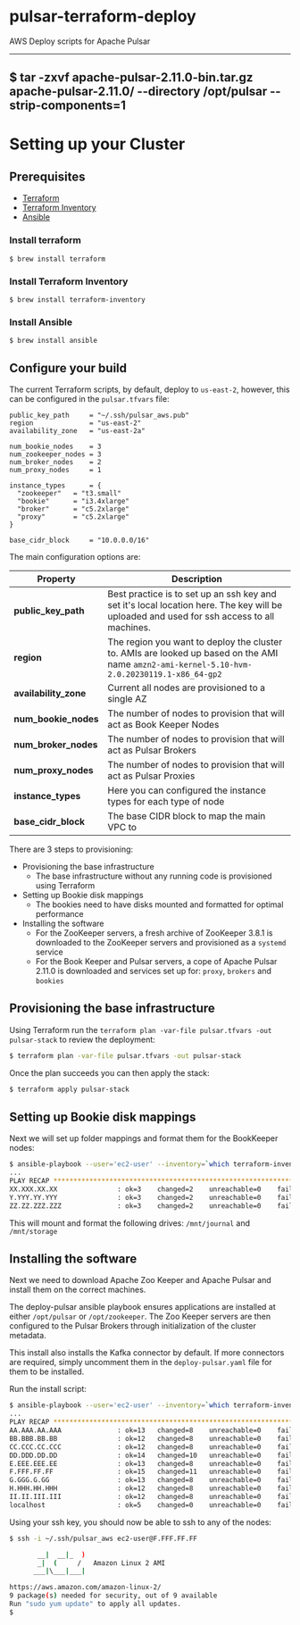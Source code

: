 # pulsar-terraform-deploy
AWS Deploy scripts for Apache Pulsar


----
$ tar -zxvf apache-pulsar-2.11.0-bin.tar.gz apache-pulsar-2.11.0/ --directory /opt/pulsar --strip-components=1
----

# Setting up your Cluster

## Prerequisites

* [Terraform](https://www.terraform.io)
* [Terraform Inventory](https://github.com/adammck/terraform-inventory)
* [Ansible](https://www.ansible.com/resources/get-started)


### Install terraform

```
$ brew install terraform
```

### Install Terraform Inventory

```
$ brew install terraform-inventory
```

### Install Ansible

```
$ brew install ansible
```

## Configure your build

The current Terraform scripts, by default, deploy to `us-east-2`, however, this can be configured in the `pulsar.tfvars` file:

```hcl
public_key_path     = "~/.ssh/pulsar_aws.pub"
region              = "us-east-2"
availability_zone   = "us-east-2a"

num_bookie_nodes    = 3
num_zookeeper_nodes = 3
num_broker_nodes    = 2
num_proxy_nodes     = 1

instance_types      = {
  "zookeeper"   = "t3.small"
  "bookie"      = "i3.4xlarge"
  "broker"      = "c5.2xlarge"
  "proxy"       = "c5.2xlarge"
}

base_cidr_block     = "10.0.0.0/16"
```

The main configuration options are:

| Property | Description |
| -------- | ----------- |
| **public_key_path**   | Best practice is to set up an ssh key and set it's local location here. The key will be uploaded and used for ssh access to all machines. |
| **region**            | The region you want to deploy the cluster to. AMIs are looked up based on the AMI name `amzn2-ami-kernel-5.10-hvm-2.0.20230119.1-x86_64-gp2` |
| **availability_zone** | Current all nodes are provisioned to a single AZ                    |
| **num_bookie_nodes**  | The number of nodes to provision that will act as Book Keeper Nodes |
| **num_broker_nodes**  | The number of nodes to provision that will act as Pulsar Brokers    |
| **num_proxy_nodes**   | The number of nodes to provision that will act as Pulsar Proxies    |
| **instance_types**    | Here you can configured the instance types for each type of node    |
| **base_cidr_block**   | The base CIDR block to map the main VPC to                          |

There are 3 steps to provisioning:
* Provisioning the base infrastructure
  * The base infrastructure without any running code is provisioned using Terraform
* Setting up Bookie disk mappings
  * The bookies need to have disks mounted and formatted for optimal performance
* Installing the software
  * For the ZooKeeper servers, a fresh archive of ZooKeeper 3.8.1 is downloaded to the ZooKeeper servers and provisioned as a `systemd` service
  * For the Book Keeper and Pulsar servers, a cope of Apache Pulsar 2.11.0 is downloaded and services set up for: `proxy`, `brokers` and  `bookies`

## Provisioning the base infrastructure

Using Terraform run the `terraform plan -var-file pulsar.tfvars -out pulsar-stack` to review the deployment:

```bash
$ terraform plan -var-file pulsar.tfvars -out pulsar-stack
```

Once the plan succeeds you can then apply the stack:

```bash
$ terraform apply pulsar-stack
```

## Setting up Bookie disk mappings

Next we will set up folder mappings and format them for the BookKeeper nodes:

```bash
$ ansible-playbook --user='ec2-user' --inventory=`which terraform-inventory` setup-disk.yaml
...
PLAY RECAP *******************************************************************************************************
XX.XXX.XX.XX               : ok=3    changed=2    unreachable=0    failed=0    skipped=0    rescued=0    ignored=0   
Y.YYY.YY.YYY               : ok=3    changed=2    unreachable=0    failed=0    skipped=0    rescued=0    ignored=0   
ZZ.ZZ.ZZZ.ZZZ              : ok=3    changed=2    unreachable=0    failed=0    skipped=0    rescued=0    ignored=0
```

This will mount and format the following drives: `/mnt/journal` and `/mnt/storage`

## Installing the software

Next we need to download Apache Zoo Keeper and Apache Pulsar and install them on the correct machines.

The deploy-pulsar ansible playbook ensures applications are installed at either `/opt/pulsar` or `/opt/zookeeper`. The Zoo Keeper servers are then configured to the Pulsar Brokers through initialization of the cluster metadata.

This install also installs the Kafka connector by default. If more connectors are required, simply uncomment them in the `deploy-pulsar.yaml` file for them to be installed.

Run the install script:

```bash
$ ansible-playbook --user='ec2-user' --inventory=`which terraform-inventory` --private-key=~/.ssh/pulsar_aws ../deploy-pulsar.yaml
...
PLAY RECAP ***************************************************************************************************************************
AA.AAA.AA.AAA              : ok=13   changed=8    unreachable=0    failed=0    skipped=0    rescued=0    ignored=0   
BB.BBB.BB.BB               : ok=12   changed=8    unreachable=0    failed=0    skipped=1    rescued=0    ignored=0   
CC.CCC.CC.CCC              : ok=12   changed=8    unreachable=0    failed=0    skipped=1    rescued=0    ignored=0   
DD.DDD.DD.DD               : ok=14   changed=10   unreachable=0    failed=0    skipped=1    rescued=0    ignored=0   
E.EEE.EEE.EE               : ok=13   changed=8    unreachable=0    failed=0    skipped=0    rescued=0    ignored=0   
F.FFF.FF.FF                : ok=15   changed=11   unreachable=0    failed=0    skipped=0    rescued=0    ignored=0   
G.GGG.G.GG                 : ok=13   changed=8    unreachable=0    failed=0    skipped=0    rescued=0    ignored=0   
H.HHH.HH.HHH               : ok=12   changed=8    unreachable=0    failed=0    skipped=1    rescued=0    ignored=0   
II.II.III.III              : ok=12   changed=8    unreachable=0    failed=0    skipped=1    rescued=0    ignored=0   
localhost                  : ok=5    changed=0    unreachable=0    failed=0    skipped=0    rescued=0    ignored=0 
```

Using your ssh key, you should now be able to ssh to any of the nodes:

```bash
$ ssh -i ~/.ssh/pulsar_aws ec2-user@F.FFF.FF.FF

       __|  __|_  )
       _|  (     /   Amazon Linux 2 AMI
      ___|\___|___|

https://aws.amazon.com/amazon-linux-2/
9 package(s) needed for security, out of 9 available
Run "sudo yum update" to apply all updates.
$
```


